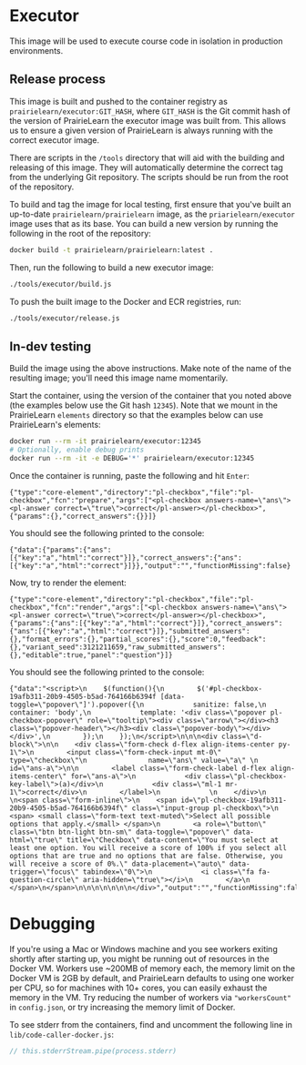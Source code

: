 # Executor

This image will be used to execute course code in isolation in production environments.

## Release process

This image is built and pushed to the container registry as `prairielearn/executor:GIT_HASH`, where `GIT_HASH` is the Git commit hash of the version of PrairieLearn the executor image was built from. This allows us to ensure a given version of PrairieLearn is always running with the correct executor image.

There are scripts in the `/tools` directory that will aid with the building and releasing of this image. They will automatically determine the correct tag from the underlying Git repository. The scripts should be run from the root of the repository.

To build and tag the image for local testing, first ensure that you've built an up-to-date `prairielearn/prairielearn` image, as the `priarielearn/executor` image uses that as its base. You can build a new version by running the following in the root of the repository:

```sh
docker build -t prairielearn/prairielearn:latest .
```

Then, run the following to build a new executor image:

```sh
./tools/executor/build.js
```

To push the built image to the Docker and ECR registries, run:

```sh
./tools/executor/release.js
```

## In-dev testing

Build the image using the above instructions. Make note of the name of the resulting image; you'll need this image name momentarily.

Start the container, using the version of the container that you noted above (the examples below use the Git hash `12345`). Note that we mount in the PrairieLearn `elements` directory so that the examples below can use PrairieLearn's elements:

```sh
docker run --rm -it prairielearn/executor:12345
# Optionally, enable debug prints
docker run --rm -it -e DEBUG='*' prairielearn/executor:12345
```

Once the container is running, paste the following and hit `Enter`:

```
{"type":"core-element","directory":"pl-checkbox","file":"pl-checkbox","fcn":"prepare","args":["<pl-checkbox answers-name=\"ans\"><pl-answer correct=\"true\">correct</pl-answer></pl-checkbox>",{"params":{},"correct_answers":{}}]}
```

You should see the following printed to the console:

```
{"data":{"params":{"ans":[{"key":"a","html":"correct"}]},"correct_answers":{"ans":[{"key":"a","html":"correct"}]}},"output":"","functionMissing":false}
```

Now, try to render the element:

```
{"type":"core-element","directory":"pl-checkbox","file":"pl-checkbox","fcn":"render","args":["<pl-checkbox answers-name=\"ans\"><pl-answer correct=\"true\">correct</pl-answer></pl-checkbox>",{"params":{"ans":[{"key":"a","html":"correct"}]},"correct_answers":{"ans":[{"key":"a","html":"correct"}]},"submitted_answers":{},"format_errors":{},"partial_scores":{},"score":0,"feedback":{},"variant_seed":3121211659,"raw_submitted_answers":{},"editable":true,"panel":"question"}]}
```

You should see the following printed to the console:

```
{"data":"<script>\n    $(function(){\n        $('#pl-checkbox-19afb311-20b9-4505-b5ad-764166b6394f [data-toggle=\"popover\"]').popover({\n            sanitize: false,\n            container: 'body',\n            template: '<div class=\"popover pl-checkbox-popover\" role=\"tooltip\"><div class=\"arrow\"></div><h3 class=\"popover-header\"></h3><div class=\"popover-body\"></div></div>',\n        });\n    });\n</script>\n\n\n<div class=\"d-block\">\n\n    <div class=\"form-check d-flex align-items-center py-1\">\n        <input class=\"form-check-input mt-0\" type=\"checkbox\"\n               name=\"ans\" value=\"a\" \n                id=\"ans-a\">\n\n        <label class=\"form-check-label d-flex align-items-center\" for=\"ans-a\">\n            <div class=\"pl-checkbox-key-label\">(a)</div>\n            <div class=\"ml-1 mr-1\">correct</div>\n        </label>\n            \n    </div>\n    \n<span class=\"form-inline\">\n    <span id=\"pl-checkbox-19afb311-20b9-4505-b5ad-764166b6394f\" class=\"input-group pl-checkbox\">\n        <span> <small class=\"form-text text-muted\">Select all possible options that apply.</small> </span>\n        <a role=\"button\" class=\"btn btn-light btn-sm\" data-toggle=\"popover\" data-html=\"true\" title=\"Checkbox\" data-content=\"You must select at least one option. You will receive a score of 100% if you select all options that are true and no options that are false. Otherwise, you will receive a score of 0%.\" data-placement=\"auto\" data-trigger=\"focus\" tabindex=\"0\">\n            <i class=\"fa fa-question-circle\" aria-hidden=\"true\"></i>\n        </a>\n    </span>\n</span>\n\n\n\n\n\n\n</div>","output":"","functionMissing":false}
```

# Debugging

If you're using a Mac or Windows machine and you see workers exiting shortly after starting up, you might be running out of resources in the Docker VM. Workers use ~200MB of memory each, the memory limit on the Docker VM is 2GB by default, and PrairieLearn defaults to using one worker per CPU, so for machines with 10+ cores, you can easily exhaust the memory in the VM. Try reducing the number of workers via `"workersCount"` in `config.json`, or try increasing the memory limit of Docker.

To see stderr from the containers, find and uncomment the following line in `lib/code-caller-docker.js`:

```js
// this.stderrStream.pipe(process.stderr)
```
